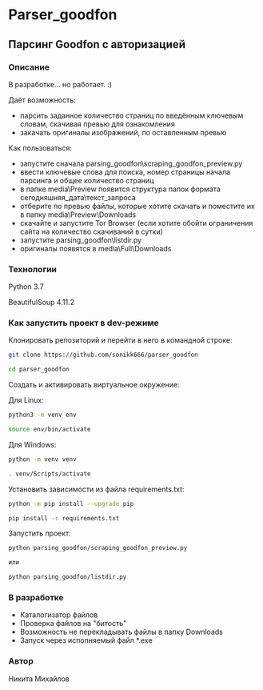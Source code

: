 # Parser_goodfon

## Парсинг Goodfon с авторизацией

### Описание

В разработке... но работает. :)

Даёт возможность:

- парсить заданное количество страниц по введённым ключевым словам, скачивая превью для ознакомления
- закачать оригиналы изображений, по оставленным превью

Как пользоваться:

- запустите сначала parsing_goodfon\scraping_goodfon_preview.py
- ввести ключевые слова для поиска, номер страницы начала парсинга и общее количество страниц
- в папке media\Preview появится структура папок формата сегодняшняя_дата\текст_запроса
- отберите по превью файлы, которые хотите скачать и поместите их в папку media\Preview\Downloads
- скачайте и запустите Tor Browser (если хотите обойти ограничения сайта на количество скачиваний в сутки)
- запустите parsing_goodfon\listdir.py
- оригиналы появятся в media\Full\Downloads

### Технологии

Python 3.7

BeautifulSoup 4.11.2

### Как запустить проект в dev-режиме

Клонировать репозиторий и перейти в него в командной строке:

```bash
git clone https://github.com/sonikk666/parser_goodfon

cd parser_goodfon
```

Создать и активировать виртуальное окружение:

Для Linux:

```bash
python3 -m venv env

source env/bin/activate
```

Для Windows:

```bash
python -m venv venv

. venv/Scripts/activate
```

Установить зависимости из файла requirements.txt:

```bash
python -m pip install --upgrade pip

pip install -r requirements.txt
```

Запустить проект:

```bash
python parsing_goodfon/scraping_goodfon_preview.py

или

python parsing_goodfon/listdir.py
```

### В разработке

- Каталогизатор файлов
- Проверка файлов на "битость"
- Возможность не перекладывать файлы в папку Downloads
- Запуск через исполняемый файл *.exe

### Автор

Никита Михайлов
